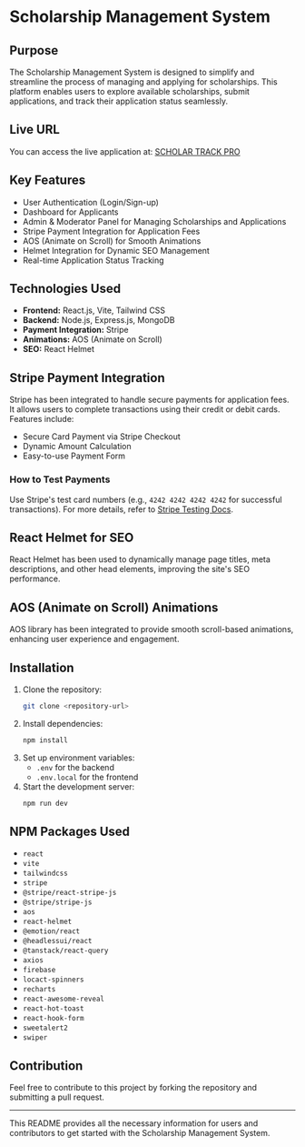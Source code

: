# Scholarship Management System

## Purpose
The Scholarship Management System is designed to simplify and streamline the process of managing and applying for scholarships. This platform enables users to explore available scholarships, submit applications, and track their application status seamlessly.

## Live URL
You can access the live application at: [SCHOLAR TRACK PRO](https://moha-milon-projects.web.app/)

## Key Features
- User Authentication (Login/Sign-up)
- Dashboard for Applicants
- Admin & Moderator Panel for Managing Scholarships and Applications
- Stripe Payment Integration for Application Fees
- AOS (Animate on Scroll) for Smooth Animations
- Helmet Integration for Dynamic SEO Management
- Real-time Application Status Tracking

## Technologies Used
- **Frontend:** React.js, Vite, Tailwind CSS 
- **Backend:** Node.js, Express.js, MongoDB
- **Payment Integration:** Stripe
- **Animations:** AOS (Animate on Scroll)
- **SEO:** React Helmet

## Stripe Payment Integration
Stripe has been integrated to handle secure payments for application fees. It allows users to complete transactions using their credit or debit cards. Features include:
- Secure Card Payment via Stripe Checkout
- Dynamic Amount Calculation
- Easy-to-use Payment Form

### How to Test Payments
Use Stripe's test card numbers (e.g., `4242 4242 4242 4242` for successful transactions). For more details, refer to [Stripe Testing Docs](https://stripe.com/docs/testing).

## React Helmet for SEO
React Helmet has been used to dynamically manage page titles, meta descriptions, and other head elements, improving the site's SEO performance.

## AOS (Animate on Scroll) Animations
AOS library has been integrated to provide smooth scroll-based animations, enhancing user experience and engagement.

## Installation
1. Clone the repository:
   ```bash
   git clone <repository-url>
   ```
2. Install dependencies:
   ```bash
   npm install
   ```
3. Set up environment variables:
   - `.env` for the backend
   - `.env.local` for the frontend
4. Start the development server:
   ```bash
   npm run dev
   ```

## NPM Packages Used
- `react`
- `vite`
- `tailwindcss`
- `stripe`
- `@stripe/react-stripe-js`
- `@stripe/stripe-js`
- `aos`
- `react-helmet`
- `@emotion/react`
- `@headlessui/react`
- `@tanstack/react-query`
- `axios`
- `firebase`
- `locact-spinners`
- `recharts`
- `react-awesome-reveal`
- `react-hot-toast`
- `react-hook-form`
- `sweetalert2`
- `swiper`


## Contribution
Feel free to contribute to this project by forking the repository and submitting a pull request.

---

This README provides all the necessary information for users and contributors to get started with the Scholarship Management System.
